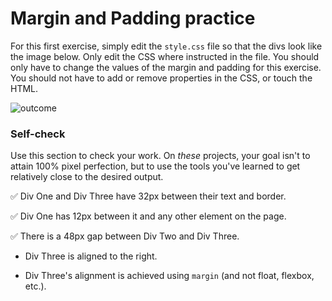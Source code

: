 # Margin and Padding practice

For this first exercise, simply edit the `style.css` file so that the divs look like the image below. Only edit the CSS where instructed in the file.  You should only have to change the values of the margin and padding for this exercise. You should not have to add or remove properties in the CSS, or touch the HTML.

![outcome](./desired-outcome.png)

### Self-check 
Use this section to check your work. On _these_ projects, your goal isn't to attain 100% pixel perfection, but to use the tools you've learned to get relatively close to the desired output.

✅ Div One and Div Three have 32px between their text and border.

✅ Div One has 12px between it and any other element on the page.

✅ There is a 48px gap between Div Two and Div Three.

- Div Three is aligned to the right.

- Div Three's alignment is achieved using `margin` (and not float, flexbox, etc.).